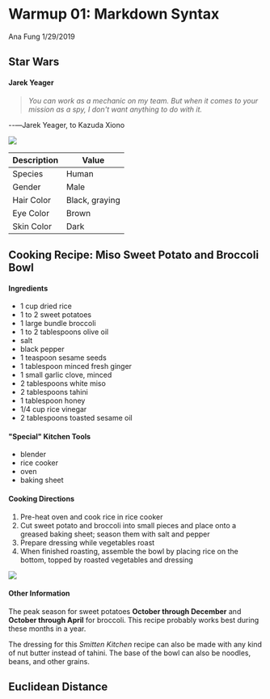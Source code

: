 Warmup 01: Markdown Syntax
================
Ana Fung
1/29/2019

Star Wars
---------

#### Jarek Yeager

> *You can work as a mechanic on my team. But when it comes to your mission as a spy, I don't want anything to do with it.*

--―Jarek Yeager, to Kazuda Xiono

![](https://vignette.wikia.nocookie.net/starwars/images/d/dd/Jarek.jpg/revision/latest?cb=20180905013807)

| Description | Value          |
|-------------|----------------|
| Species     | Human          |
| Gender      | Male           |
| Hair Color  | Black, graying |
| Eye Color   | Brown          |
| Skin Color  | Dark           |

Cooking Recipe: Miso Sweet Potato and Broccoli Bowl
---------------------------------------------------

#### Ingredients

-   1 cup dried rice
-   1 to 2 sweet potatoes
-   1 large bundle broccoli
-   1 to 2 tablespoons olive oil
-   salt
-   black pepper
-   1 teaspoon sesame seeds
-   1 tablespoon minced fresh ginger
-   1 small garlic clove, minced
-   2 tablespoons white miso
-   2 tablespoons tahini
-   1 tablespoon honey
-   1/4 cup rice vinegar
-   2 tablespoons toasted sesame oil

#### "Special" Kitchen Tools

-   blender
-   rice cooker
-   oven
-   baking sheet

#### Cooking Directions

1.  Pre-heat oven and cook rice in rice cooker
2.  Cut sweet potato and broccoli into small pieces and place onto a greased baking sheet; season them with salt and pepper
3.  Prepare dressing while vegetables roast
4.  When finished roasting, assemble the bowl by placing rice on the bottom, topped by roasted vegetables and dressing

![](https://smittenkitchendotcom.files.wordpress.com/2013/10/10129849956_5b4c826237_o.jpg?w=1500)

#### Other Information

The peak season for sweet potatoes **October through December** and **October through April** for broccoli. This recipe probably works best during these months in a year.

The dressing for this *Smitten Kitchen* recipe can also be made with any kind of nut butter instead of tahini. The base of the bowl can also be noodles, beans, and other grains.

Euclidean Distance
------------------
